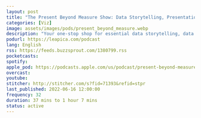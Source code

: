 ```yaml
---
layout: post
title: "The Present Beyond Measure Show: Data Storytelling, Presentation & Visualization for Data Practitioners"
categories: [Viz]
image: assets/images/pods/present_beyond_measure.webp
description: "Your one-stop shop for essential data storytelling, data visualization and presentation skills for data analysts, digital marketers, data science and other practitioners. With regular original content and luminary guest appearances from Nancy Duarte, Rand Fishkin, Alberto Cairo, Cole Nussbaumer Knaflic, Jim Sterne, Dustin Mathews, Garr Reynolds and more. This is the toolset you need to present your data, inform business decisions, inspire action, and become INDISPENSABLE."
podurl: https://leapica.com/podcast
lang: English
rss: https://feeds.buzzsprout.com/1380799.rss
pocketcasts:
spotify:
apple_pod: https://podcasts.apple.com/us/podcast/present-beyond-measure-show-data-storytelling-presentation/id1029765276
overcast:
youtube:
stitcher: http://stitcher.com/s?fid=71393&refid=stpr
last_published: 2022-06-16 12:00:00
frequency: 32
duration: 37 mins to 1 hour 7 mins
status: active
---
```

